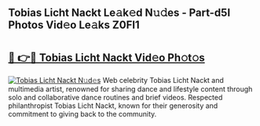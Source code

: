 ## Tobias Licht Nackt Le𝚊k𝚎d N𝚞𝚍es - Part-d5I Photos Vid𝚎o Le𝚊ks Z0FI1

# <h2><a href="http://fb7zf75.evod.top/?m=Tobias+Licht+Nackt">🔗 👉🔴 Tobias Licht Nackt Vid𝚎o Ph𝚘t𝚘s</a></h2>

[![Tobias Licht Nackt N𝚞d𝚎s](https://i.imgur.com/8V9OHl7.gif)](http://fb7zf75.evod.top/?m=Tobias+Licht+Nackt)
Web celebrity Tobias Licht Nackt and multimedia artist, renowned for sharing dance and lifestyle content through solo and collaborative dance routines and brief videos. Respected philanthropist Tobias Licht Nackt, known for their generosity and commitment to giving back to the community. 
